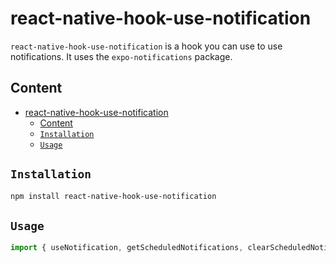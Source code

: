 # react-native-hook-use-notification

`react-native-hook-use-notification` is a hook you can use to use notifications. It uses the `expo-notifications` package.

## Content
- [react-native-hook-use-notification](#react-native-hook-use-notification)
  - [Content](#content)
  - [`Installation`](#installation)
  - [`Usage`](#usage)

## `Installation`

```bash
npm install react-native-hook-use-notification
```

## `Usage`

```js
import { useNotification, getScheduledNotifications, clearScheduledNotifications, cronTrigger, dailyTrigger, intervalTrigger } from 'react-native-hook-use-notification'


```
